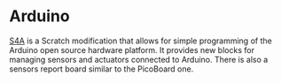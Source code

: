 # Arduino

[S4A](http://s4a.cat/) is a Scratch modification that allows for simple programming of the Arduino open source hardware platform. It provides new blocks for managing sensors and actuators connected to Arduino. There is also a sensors report board similar to the PicoBoard one.
